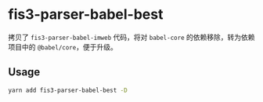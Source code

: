 # fis3-parser-babel-best

拷贝了 `fis3-parser-babel-imweb` 代码，将对 `babel-core` 的依赖移除，转为依赖项目中的 `@babel/core`，便于升级。

## Usage

```bash
yarn add fis3-parser-babel-best -D
```
